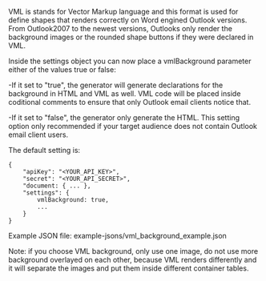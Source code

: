 
VML is stands for Vector Markup language and this format is used for define shapes that renders correctly on Word engined Outlook versions. From Outlook2007 to the newest versions, Outlooks only render the background images or the rounded shape buttons if they were declared in VML.

Inside the settings object you can now place a vmlBackground parameter either of the values true or false:

-If it set to "true", the generator will generate declarations for the background in HTML and VML as well. VML code will be placed inside coditional comments to ensure that only Outlook email clients notice that.

-If it set to "false", the generator only generate the HTML. This setting option only recommended if your target audience does not contain Outlook email client users.

The default setting is:

```
{
	"apiKey": "<YOUR_API_KEY>",
	"secret": "<YOUR_API_SECRET>",
	"document: { ... },
	"settings": {
		vmlBackground: true,
        ...
	}
}
```

Example JSON file: example-jsons/vml_background_example.json

Note: if you choose VML background, only use one image, do not use more background overlayed on each other, because VML renders differently and it will separate the images and put them inside different container tables.
